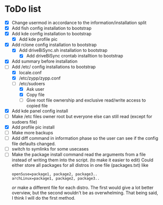 # ToDo list

- [x] Change usermod in accordance to the information/installation split
- [x] Add fish config installation to bootstrap
- [x] Add kde config installation to bootstrap
    - [x] Add kde profile pic
- [x] Add rclone config installation to bootstrap
    - [x] Add driveBiSync.sh installation to bootstrap
        - [x] Add driveBiSync crontab installtion to bootstrap
- [x] Add summary before installation
- [ ] Add /etc/ config installations to bootstrap
    - [x] locale.conf
    - [x] /etc/zypp/zypp.conf
    - [ ] /etc/sudoers
        - [x] Ask user
        - [x] Copy file
        - [ ] Give root file ownership and exclusive read/write access to copied file
- [x] Add kde panel config install
- [ ] Make /etc files owner root but everyone else can still read (except for sudoers file)
- [x] Add profile pic install
- [ ] Make more backups
- [ ] Add diff command in information phase so the user can see if the config file defaults changed.
- [ ] switch to symlinks for some usecases
- [ ] Make the package install command read the arguments from a file instead of writing them into the script. (to make it easier to edit)
    Could either store all packages for all distros in one file (packages.txt) like
    ```
    openSuse=package1, package2, package3..
    archLinux=package1, package2, package3..
    ```
    _or_ make a different file for each distro. The first would give a lot better overview, but the second wouldn't be as overwhelming.
    That being said, I think I will do the first method.